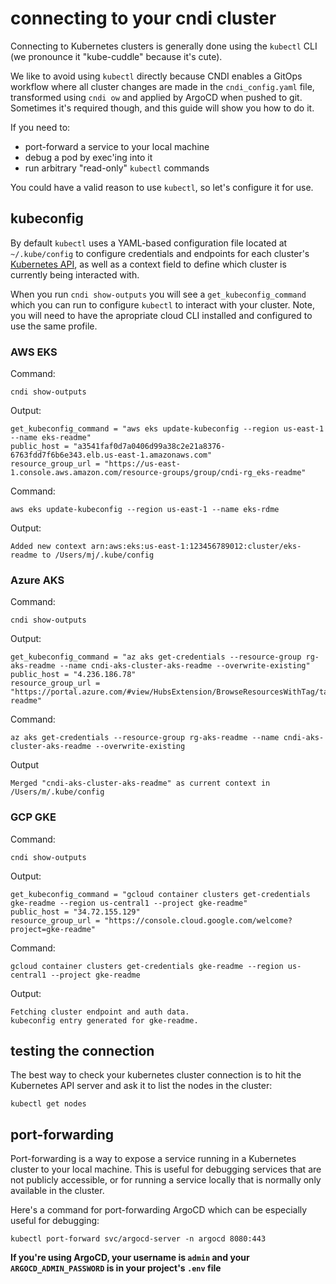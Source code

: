 # connecting to your cndi cluster

Connecting to Kubernetes clusters is generally done using the `kubectl` CLI (we
pronounce it "kube-cuddle" because it's cute).

We like to avoid using `kubectl` directly because CNDI enables a GitOps workflow
where all cluster changes are made in the `cndi_config.yaml` file, transformed
using `cndi ow` and applied by ArgoCD when pushed to git. Sometimes it's
required though, and this guide will show you how to do it.

If you need to:

- port-forward a service to your local machine
- debug a pod by exec'ing into it
- run arbitrary "read-only" `kubectl` commands

You could have a valid reason to use `kubectl`, so let's configure it for use.

## kubeconfig

By default `kubectl` uses a YAML-based configuration file located at
`~/.kube/config` to configure credentials and endpoints for each cluster's
[Kubernetes API](https://kubernetes.io/docs/concepts/overview/kubernetes-api/),
as well as a context field to define which cluster is currently being interacted
with.

When you run `cndi show-outputs` you will see a `get_kubeconfig_command` which
you can run to configure `kubectl` to interact with your cluster. Note, you will
need to have the apropriate cloud CLI installed and configured to use the same
profile.

### AWS EKS

Command:

```shell
cndi show-outputs
```

Output:

```
get_kubeconfig_command = "aws eks update-kubeconfig --region us-east-1 --name eks-readme"
public_host = "a3541faf0d7a0406d99a38c2e21a8376-6763fdd7f6b6e343.elb.us-east-1.amazonaws.com"
resource_group_url = "https://us-east-1.console.aws.amazon.com/resource-groups/group/cndi-rg_eks-readme"
```

Command:

```shell
aws eks update-kubeconfig --region us-east-1 --name eks-rdme
```

Output:

```
Added new context arn:aws:eks:us-east-1:123456789012:cluster/eks-readme to /Users/mj/.kube/config
```

### Azure AKS

Command:

```shell
cndi show-outputs
```

Output:

```
get_kubeconfig_command = "az aks get-credentials --resource-group rg-aks-readme --name cndi-aks-cluster-aks-readme --overwrite-existing"
public_host = "4.236.186.78"
resource_group_url = "https://portal.azure.com/#view/HubsExtension/BrowseResourcesWithTag/tagName/CNDIProject/tagValue/aks-readme"
```

Command:

```shell
az aks get-credentials --resource-group rg-aks-readme --name cndi-aks-cluster-aks-readme --overwrite-existing
```

Output

```
Merged "cndi-aks-cluster-aks-readme" as current context in /Users/m/.kube/config
```

### GCP GKE

Command:

```shell
cndi show-outputs
```

Output:

```
get_kubeconfig_command = "gcloud container clusters get-credentials gke-readme --region us-central1 --project gke-readme"
public_host = "34.72.155.129"
resource_group_url = "https://console.cloud.google.com/welcome?project=gke-readme"
```

Command:

```shell
gcloud container clusters get-credentials gke-readme --region us-central1 --project gke-readme
```

Output:

```
Fetching cluster endpoint and auth data.
kubeconfig entry generated for gke-readme.
```

## testing the connection

The best way to check your kubernetes cluster connection is to hit the
Kubernetes API server and ask it to list the nodes in the cluster:

```shell
kubectl get nodes
```

## port-forwarding

Port-forwarding is a way to expose a service running in a Kubernetes cluster to
your local machine. This is useful for debugging services that are not publicly
accessible, or for running a service locally that is normally only available in
the cluster.

Here's a command for port-forwarding ArgoCD which can be especially useful for
debugging:

```shell
kubectl port-forward svc/argocd-server -n argocd 8080:443
```

**If you're using ArgoCD, your username is `admin` and your
`ARGOCD_ADMIN_PASSWORD` is in your project's `.env` file**
